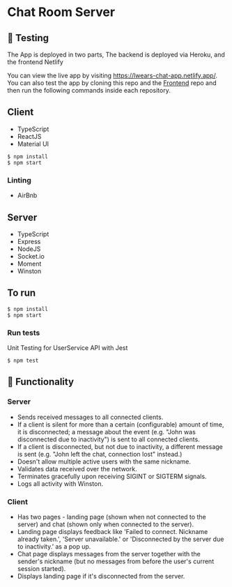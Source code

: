 # Chat Room Server

## 🧪 Testing

The App is deployed in two parts, The backend is deployed via Heroku, and the frontend Netlify

You can view the live app by visiting https://lwears-chat-app.netlify.app/. 
You can also test the app by cloning this repo and the [Frontend](https://github.com/lwears/webchat-client) repo and then run the following commands inside each repository.

## Client

- TypeScript
- ReactJS
- Material UI

```
$ npm install
$ npm start
```

### Linting
- AirBnb

## Server

- TypeScript
- Express
- NodeJS
- Socket<span></span>.io
- Moment
- Winston

## To run

```
$ npm install
$ npm start
```

### Run tests
Unit Testing for UserService API with Jest

```
$ npm test
```

## 🧰 Functionality

### Server

- Sends received messages to all connected clients.
- If a client is silent for more than a certain (configurable) amount of time, it is
  disconnected; a message about the event (e.g. "John was disconnected due to
  inactivity") is sent to all connected clients.
- If a client is disconnected, but not due to inactivity, a different message is sent (e.g.
  "John left the chat, connection lost" instead.)
- Doesn't allow multiple active users with the same nickname.
- Validates data received over the network.
- Terminates gracefully upon receiving SIGINT or SIGTERM signals.
- Logs all activity with Winston.

### Client

- Has two pages - landing page (shown when not connected to the server) and chat
  (shown only when connected to the server).
- Landing page displays feedback like 'Failed to connect. Nickname already taken.', 'Server unavailable.' or 'Disconnected by the server due to inactivity.’ as a pop up.
- Chat page displays messages from the server together with the sender's nickname (but
  no messages from before the user's current session started).
- Displays landing page if it's disconnected from the server.

